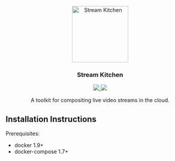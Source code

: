 <p align="center">
  <a href="https://stream.kitchen/">
    <img alt="Stream Kitchen" src="https://cloud.githubusercontent.com/assets/257909/15797920/2446bcae-29dc-11e6-8ea7-fbde5f56f408.png" width="150">
  </a>
</p>

<h3 align="center">Stream Kitchen</h3>

<p align="center">
  <a href="https://travis-ci.org/streamkitchen/streamkitchen">
    <img src="https://travis-ci.org/streamkitchen/streamkitchen.svg?branch=master">
  </a>
  <a href="https://slack.stream.kitchen/">
    <img src="https://slack.stream.kitchen/badge.svg">
  </a>
</p>

<p align="center">
  A toolkit for compositing live video streams in the cloud.
</p>

Installation Instructions
-------------------------

Prerequisites:
* docker 1.9+
* docker-compose 1.7+
